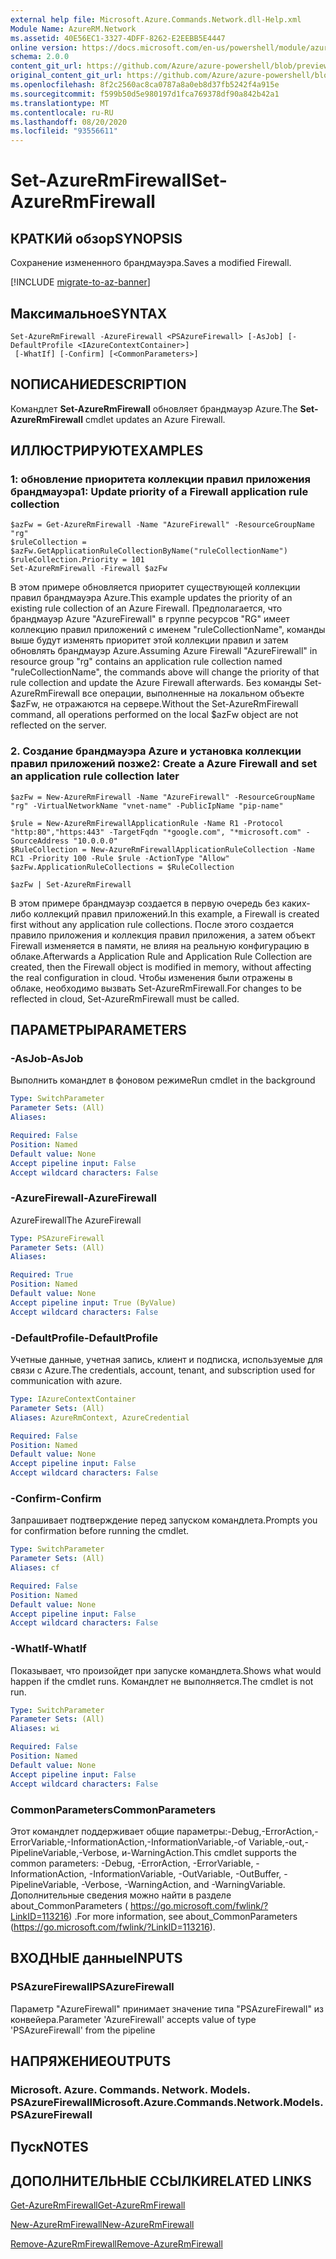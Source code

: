 ```yaml
---
external help file: Microsoft.Azure.Commands.Network.dll-Help.xml
Module Name: AzureRM.Network
ms.assetid: 40E56EC1-3327-4DFF-8262-E2EEBB5E4447
online version: https://docs.microsoft.com/en-us/powershell/module/azurerm.network/set-azurermfirewall
schema: 2.0.0
content_git_url: https://github.com/Azure/azure-powershell/blob/preview/src/ResourceManager/Network/Commands.Network/help/Set-AzureRmFirewall.md
original_content_git_url: https://github.com/Azure/azure-powershell/blob/preview/src/ResourceManager/Network/Commands.Network/help/Set-AzureRmFirewall.md
ms.openlocfilehash: 8f2c2560ac8ca0787a8a0eb8d37fb5242f4a915e
ms.sourcegitcommit: f599b50d5e980197d1fca769378df90a842b42a1
ms.translationtype: MT
ms.contentlocale: ru-RU
ms.lasthandoff: 08/20/2020
ms.locfileid: "93556611"
---
```

# <span data-ttu-id="fe1c9-101">Set-AzureRmFirewall</span><span class="sxs-lookup"><span data-stu-id="fe1c9-101">Set-AzureRmFirewall</span></span>

## <span data-ttu-id="fe1c9-102">КРАТКИй обзор</span><span class="sxs-lookup"><span data-stu-id="fe1c9-102">SYNOPSIS</span></span>
<span data-ttu-id="fe1c9-103">Сохранение измененного брандмауэра.</span><span class="sxs-lookup"><span data-stu-id="fe1c9-103">Saves a modified Firewall.</span></span>

[!INCLUDE [migrate-to-az-banner](../../includes/migrate-to-az-banner.md)]

## <span data-ttu-id="fe1c9-104">Максимальное</span><span class="sxs-lookup"><span data-stu-id="fe1c9-104">SYNTAX</span></span>

```
Set-AzureRmFirewall -AzureFirewall <PSAzureFirewall> [-AsJob] [-DefaultProfile <IAzureContextContainer>]
 [-WhatIf] [-Confirm] [<CommonParameters>]
```

## <span data-ttu-id="fe1c9-105">NОПИСАНИЕ</span><span class="sxs-lookup"><span data-stu-id="fe1c9-105">DESCRIPTION</span></span>
<span data-ttu-id="fe1c9-106">Командлет **Set-AzureRmFirewall** обновляет брандмауэр Azure.</span><span class="sxs-lookup"><span data-stu-id="fe1c9-106">The **Set-AzureRmFirewall** cmdlet updates an Azure Firewall.</span></span>

## <span data-ttu-id="fe1c9-107">ИЛЛЮСТРИРУЮТ</span><span class="sxs-lookup"><span data-stu-id="fe1c9-107">EXAMPLES</span></span>

### <span data-ttu-id="fe1c9-108">1: обновление приоритета коллекции правил приложения брандмауэра</span><span class="sxs-lookup"><span data-stu-id="fe1c9-108">1:  Update priority of a Firewall application rule collection</span></span>
```
$azFw = Get-AzureRmFirewall -Name "AzureFirewall" -ResourceGroupName "rg"
$ruleCollection = $azFw.GetApplicationRuleCollectionByName("ruleCollectionName")
$ruleCollection.Priority = 101
Set-AzureRmFirewall -Firewall $azFw
```

<span data-ttu-id="fe1c9-109">В этом примере обновляется приоритет существующей коллекции правил брандмауэра Azure.</span><span class="sxs-lookup"><span data-stu-id="fe1c9-109">This example updates the priority of an existing rule collection of an Azure Firewall.</span></span>
<span data-ttu-id="fe1c9-110">Предполагается, что брандмауэр Azure "AzureFirewall" в группе ресурсов "RG" имеет коллекцию правил приложений с именем "ruleCollectionName", команды выше будут изменять приоритет этой коллекции правил и затем обновлять брандмауэр Azure.</span><span class="sxs-lookup"><span data-stu-id="fe1c9-110">Assuming Azure Firewall "AzureFirewall" in resource group "rg" contains an application rule collection named "ruleCollectionName", the commands above will change the priority of that rule collection and update the Azure Firewall afterwards.</span></span> <span data-ttu-id="fe1c9-111">Без команды Set-AzureRmFirewall все операции, выполненные на локальном объекте $azFw, не отражаются на сервере.</span><span class="sxs-lookup"><span data-stu-id="fe1c9-111">Without the Set-AzureRmFirewall command, all operations performed on the local $azFw object are not reflected on the server.</span></span>

### <span data-ttu-id="fe1c9-112">2. Создание брандмауэра Azure и установка коллекции правил приложений позже</span><span class="sxs-lookup"><span data-stu-id="fe1c9-112">2:  Create a Azure Firewall and set an application rule collection later</span></span>
```
$azFw = New-AzureRmFirewall -Name "AzureFirewall" -ResourceGroupName "rg" -VirtualNetworkName "vnet-name" -PublicIpName "pip-name"

$rule = New-AzureRmFirewallApplicationRule -Name R1 -Protocol "http:80","https:443" -TargetFqdn "*google.com", "*microsoft.com" -SourceAddress "10.0.0.0"
$RuleCollection = New-AzureRmFirewallApplicationRuleCollection -Name RC1 -Priority 100 -Rule $rule -ActionType "Allow"
$azFw.ApplicationRuleCollections = $RuleCollection

$azFw | Set-AzureRmFirewall
```

<span data-ttu-id="fe1c9-113">В этом примере брандмауэр создается в первую очередь без каких-либо коллекций правил приложений.</span><span class="sxs-lookup"><span data-stu-id="fe1c9-113">In this example, a Firewall is created first without any application rule collections.</span></span> <span data-ttu-id="fe1c9-114">После этого создается правило приложения и коллекция правил приложения, а затем объект Firewall изменяется в памяти, не влияя на реальную конфигурацию в облаке.</span><span class="sxs-lookup"><span data-stu-id="fe1c9-114">Afterwards a Application Rule and Application Rule Collection are created, then the Firewall object is modified in memory, without affecting the real configuration in cloud.</span></span> <span data-ttu-id="fe1c9-115">Чтобы изменения были отражены в облаке, необходимо вызвать Set-AzureRmFirewall.</span><span class="sxs-lookup"><span data-stu-id="fe1c9-115">For changes to be reflected in cloud, Set-AzureRmFirewall must be called.</span></span>

## <span data-ttu-id="fe1c9-116">ПАРАМЕТРЫ</span><span class="sxs-lookup"><span data-stu-id="fe1c9-116">PARAMETERS</span></span>

### <span data-ttu-id="fe1c9-117">-AsJob</span><span class="sxs-lookup"><span data-stu-id="fe1c9-117">-AsJob</span></span>
<span data-ttu-id="fe1c9-118">Выполнить командлет в фоновом режиме</span><span class="sxs-lookup"><span data-stu-id="fe1c9-118">Run cmdlet in the background</span></span>

```yaml
Type: SwitchParameter
Parameter Sets: (All)
Aliases:

Required: False
Position: Named
Default value: None
Accept pipeline input: False
Accept wildcard characters: False
```

### <span data-ttu-id="fe1c9-119">-AzureFirewall</span><span class="sxs-lookup"><span data-stu-id="fe1c9-119">-AzureFirewall</span></span>
<span data-ttu-id="fe1c9-120">AzureFirewall</span><span class="sxs-lookup"><span data-stu-id="fe1c9-120">The AzureFirewall</span></span>

```yaml
Type: PSAzureFirewall
Parameter Sets: (All)
Aliases:

Required: True
Position: Named
Default value: None
Accept pipeline input: True (ByValue)
Accept wildcard characters: False
```

### <span data-ttu-id="fe1c9-121">-DefaultProfile</span><span class="sxs-lookup"><span data-stu-id="fe1c9-121">-DefaultProfile</span></span>
<span data-ttu-id="fe1c9-122">Учетные данные, учетная запись, клиент и подписка, используемые для связи с Azure.</span><span class="sxs-lookup"><span data-stu-id="fe1c9-122">The credentials, account, tenant, and subscription used for communication with azure.</span></span>

```yaml
Type: IAzureContextContainer
Parameter Sets: (All)
Aliases: AzureRmContext, AzureCredential

Required: False
Position: Named
Default value: None
Accept pipeline input: False
Accept wildcard characters: False
```

### <span data-ttu-id="fe1c9-123">-Confirm</span><span class="sxs-lookup"><span data-stu-id="fe1c9-123">-Confirm</span></span>
<span data-ttu-id="fe1c9-124">Запрашивает подтверждение перед запуском командлета.</span><span class="sxs-lookup"><span data-stu-id="fe1c9-124">Prompts you for confirmation before running the cmdlet.</span></span>

```yaml
Type: SwitchParameter
Parameter Sets: (All)
Aliases: cf

Required: False
Position: Named
Default value: None
Accept pipeline input: False
Accept wildcard characters: False
```

### <span data-ttu-id="fe1c9-125">-WhatIf</span><span class="sxs-lookup"><span data-stu-id="fe1c9-125">-WhatIf</span></span>
<span data-ttu-id="fe1c9-126">Показывает, что произойдет при запуске командлета.</span><span class="sxs-lookup"><span data-stu-id="fe1c9-126">Shows what would happen if the cmdlet runs.</span></span> <span data-ttu-id="fe1c9-127">Командлет не выполняется.</span><span class="sxs-lookup"><span data-stu-id="fe1c9-127">The cmdlet is not run.</span></span>

```yaml
Type: SwitchParameter
Parameter Sets: (All)
Aliases: wi

Required: False
Position: Named
Default value: None
Accept pipeline input: False
Accept wildcard characters: False
```

### <span data-ttu-id="fe1c9-128">CommonParameters</span><span class="sxs-lookup"><span data-stu-id="fe1c9-128">CommonParameters</span></span>
<span data-ttu-id="fe1c9-129">Этот командлет поддерживает общие параметры:-Debug,-ErrorAction,-ErrorVariable,-InformationAction,-InformationVariable,-of Variable,-out,-PipelineVariable,-Verbose, и-WarningAction.</span><span class="sxs-lookup"><span data-stu-id="fe1c9-129">This cmdlet supports the common parameters: -Debug, -ErrorAction, -ErrorVariable, -InformationAction, -InformationVariable, -OutVariable, -OutBuffer, -PipelineVariable, -Verbose, -WarningAction, and -WarningVariable.</span></span> <span data-ttu-id="fe1c9-130">Дополнительные сведения можно найти в разделе about_CommonParameters ( https://go.microsoft.com/fwlink/?LinkID=113216) .</span><span class="sxs-lookup"><span data-stu-id="fe1c9-130">For more information, see about_CommonParameters (https://go.microsoft.com/fwlink/?LinkID=113216).</span></span>

## <span data-ttu-id="fe1c9-131">ВХОДНЫЕ данные</span><span class="sxs-lookup"><span data-stu-id="fe1c9-131">INPUTS</span></span>

### <span data-ttu-id="fe1c9-132">PSAzureFirewall</span><span class="sxs-lookup"><span data-stu-id="fe1c9-132">PSAzureFirewall</span></span>
<span data-ttu-id="fe1c9-133">Параметр "AzureFirewall" принимает значение типа "PSAzureFirewall" из конвейера.</span><span class="sxs-lookup"><span data-stu-id="fe1c9-133">Parameter 'AzureFirewall' accepts value of type 'PSAzureFirewall' from the pipeline</span></span>

## <span data-ttu-id="fe1c9-134">НАПРЯЖЕНИЕ</span><span class="sxs-lookup"><span data-stu-id="fe1c9-134">OUTPUTS</span></span>

### <span data-ttu-id="fe1c9-135">Microsoft. Azure. Commands. Network. Models. PSAzureFirewall</span><span class="sxs-lookup"><span data-stu-id="fe1c9-135">Microsoft.Azure.Commands.Network.Models.PSAzureFirewall</span></span>

## <span data-ttu-id="fe1c9-136">Пуск</span><span class="sxs-lookup"><span data-stu-id="fe1c9-136">NOTES</span></span>

## <span data-ttu-id="fe1c9-137">ДОПОЛНИТЕЛЬНЫЕ ССЫЛКИ</span><span class="sxs-lookup"><span data-stu-id="fe1c9-137">RELATED LINKS</span></span>

[<span data-ttu-id="fe1c9-138">Get-AzureRmFirewall</span><span class="sxs-lookup"><span data-stu-id="fe1c9-138">Get-AzureRmFirewall</span></span>](./Get-AzureRmFirewall.md)

[<span data-ttu-id="fe1c9-139">New-AzureRmFirewall</span><span class="sxs-lookup"><span data-stu-id="fe1c9-139">New-AzureRmFirewall</span></span>](./New-AzureRmFirewall.md)

[<span data-ttu-id="fe1c9-140">Remove-AzureRmFirewall</span><span class="sxs-lookup"><span data-stu-id="fe1c9-140">Remove-AzureRmFirewall</span></span>](./Remove-AzureRmFirewall.md)
